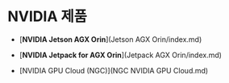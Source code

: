# NVIDIA 제품

- [**NVIDIA Jetson AGX Orin**](Jetson AGX Orin/index.md)
- [**NVIDIA Jetpack for AGX Orin**](Jetpack AGX Orin/index.md)

- [NVIDIA GPU Cloud (NGC)](NGC NVIDIA GPU Cloud.md)

